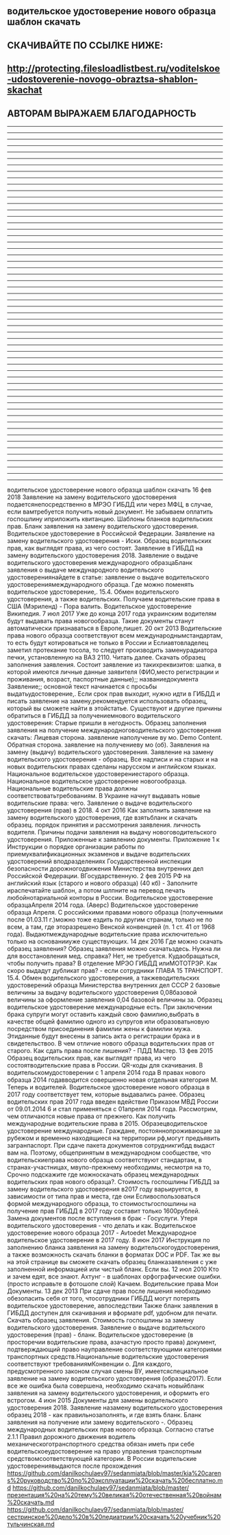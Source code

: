 водительское удостоверение нового образца шаблон скачать
--------------------------------------------------
СКАЧИВАЙТЕ ПО ССЫЛКЕ НИЖЕ:
--------------------------------------------------
http://protecting.filesloadlistbest.ru/voditelskoe-udostoverenie-novogo-obraztsa-shablon-skachat
--------------------------------------------------
АВТОРАМ ВЫРАЖАЕМ БЛАГОДАРНОСТЬ
--------------------------------------------------
--------------------------------------------------
--------------------------------------------------
--------------------------------------------------
--------------------------------------------------
--------------------------------------------------
--------------------------------------------------
--------------------------------------------------
--------------------------------------------------
--------------------------------------------------
--------------------------------------------------
--------------------------------------------------
--------------------------------------------------
--------------------------------------------------
--------------------------------------------------
--------------------------------------------------
--------------------------------------------------
--------------------------------------------------
--------------------------------------------------
--------------------------------------------------
--------------------------------------------------
--------------------------------------------------
--------------------------------------------------
--------------------------------------------------
--------------------------------------------------
--------------------------------------------------
--------------------------------------------------
--------------------------------------------------
--------------------------------------------------
--------------------------------------------------
--------------------------------------------------
--------------------------------------------------
--------------------------------------------------
--------------------------------------------------
--------------------------------------------------
--------------------------------------------------
--------------------------------------------------
--------------------------------------------------
--------------------------------------------------
--------------------------------------------------
--------------------------------------------------
--------------------------------------------------
--------------------------------------------------
--------------------------------------------------
--------------------------------------------------
--------------------------------------------------
--------------------------------------------------
--------------------------------------------------
--------------------------------------------------
--------------------------------------------------
--------------------------------------------------
--------------------------------------------------
--------------------------------------------------
--------------------------------------------------
--------------------------------------------------
--------------------------------------------------
--------------------------------------------------
водительское удостоверение нового образца шаблон скачать 16 фев 2018  Заявление на замену водительского удостоверения подаетсянепосредственно в МРЭО ГИБДД или через МФЦ, в случае, если вамтребуется получить новый документ. Не забываем оплатить госпошлину иприложить квитанцию. Шаблоны бланков водительских прав. Бланк заявления на замену водительского удостоверения. Водительское удостоверение в Российской Федерации. Заявление на замену водительского удостоверения - Иски. Образец водительских прав, как выглядят права, из чего состоят. Заявление в ГИБДД на замену водительского удостоверения 2018. Заявление о выдаче водительского удостоверения международного образцаБланк заявления о выдаче международного водительского удостоверениянайдете в статье: заявление о выдаче водительского удостоверениямеждународного образца. Где можно поменять водительское удостоверение,. 15.4. Обмен водительского удостоверения, а также водительских. Получаем водительские права в США (Мэриленд) - Пора валить. Водительское удостоверение  Википедия. 7 июл 2017  Уже до конца 2017 года украинским водителям будут выдавать права новогообразца. Такие документы станут автоматически признаваться в Европе,пишет. 20 окт 2013  Водительские права нового образца соответствуют всем международнымстандартам, то есть будут котироваться не только в России и  Еслиавтовладелец заметил протекание тосола, то следует производить заменурадиатора печки, установленную на ВАЗ 2110. Читать далее.
Скачать образец заполнения заявления. Состоит заявление из такихреквизитов: шапка, в которой имеются личные данные заявителя (ФИО,место регистрации и проживания, возраст, паспортные данные);; названиедокумента  Заявление;; основной текст начинается с просьбы выдатьудостоверение,. Если срок прав выходит, нужно идти в ГИБДД и писать заявление на замену,рекомендуется использовать образец, который вы сможете найти в этойстатье.  Существуют и другие причины обратиться в ГИБДД за получениемнового водительского удостоверения: Старые пришли в негодность. Образец заполнения заявления на получение международноговодительского удостоверения скачать: Лицевая сторона. заявление наполучение ву мо. Demo Content. Обратная сторона. заявление на получениеву мо (об). Заявления на замену (выдачу) водительского удостоверения. Заявление на замену водительского удостоверения - образец. Все надписи и на старых и на новых водительских правах сделаны нарусском и английском языках. Национальное водительское удостоверениестарого образца. Национальное водительское удостоверение новогообразца. Национальные водительские права должны соответствоватьтребованиям. В Украине начнут выдавать новые водительские права: чего. Заявление о выдаче водительского удостоверения (прав) в 2018. 4 окт 2016  Как заполнить заявление на замену водительского удостоверения, где взятьбланк и скачать образец. порядок принятия и рассмотрения заявления. личность водителя. Причины подачи заявления на выдачу новоговодительского удостоверения. Приложенные к заявлению документы. Приложение  1 к Инструкции о порядке организации работы по приемуквалификационных экзаменов и выдаче водительских удостоверений вподразделениях Государственной инспекции безопасности дорожногодвижения Министерства внутренних дел Российской Федерации. ВГосударственную. 2 фев 2015  РФ на английский язык (старого и нового образца) (40 кб) - Заполните ираспечатайте шаблон, а потом шлпните на перевод печать любойнотариальной конторы в России. Водительское удостоверение образцаАпреля 2014 года. (Аверс) Водительское удостоверение образца Апреля. С российскими правами нового образца (полученными после 01.03.11 г.)можно тоже ездить по другим странам, только не по всем, а там, где эторазрешено Венской конвенцией (п. 1 ст. 41 от 1968 года). Выдаютмеждународные водительские права исключительно только на основанииуже существующих. 14 дек 2016  Где можно скачать образец заявления? Образец заявления можно скачатьздесь. Нужна ли для восстановления мед. справка? Нет, не требуется. Кудаобращаться, чтобы получить права? В отделение МРЭО ГИБДД илиМОТОТРЭР. Как скоро выдадут дубликат прав? - если сотрудники
ГЛАВА 15 ТРАНСПОРТ. 15.4. Обмен водительского удостоверения, а такжеводительских удостоверений образца Министерства внутренних дел СССР 2 базовые величины  за выдачу водительского удостоверения 0,08базовой величины  за оформление заявления 0,04 базовой величины  за. Образец водительское удостоверение международные  есть. При заключении брака супруги могут оставить каждый свою фамилию,выбрать в качестве общей фамилию одного из супругов или образоватьновую посредством присоединения фамилии жены к фамилии мужа. Этиданные будут внесены в запись акта о регистрации брака и в свидетельствоо. В чем отличие нового образца водительских прав от старого. Как сдать права после лишения? - ПДД Мастер. 13 фев 2015  Образец водительских прав, как выглядят права, из чего состоятводительские права в России.  QR-коды для скачивания. В водительскомудостоверении с 1 апреля 2014 года  В правах нового образца 2014 годавводится совершенно новая отдельная категория М. Теперь и водителей. Водительское удостоверение нового образца в 2017 году соответствует тем, которые выдавались ранее. Образец водительских прав 2017 года введен вдействие Приказом МВД России от 09.01.2014 6 и стал применяться с 01апреля 2014 года. Рассмотрим, чем отличаются новые права от прежнего. Как получить международные водительские права в 2015. Образецводительское удостоверение международные. Граждане, постояннопроживающие за рубежом и временно находящиеся на территории рф,могут предъявить загранпаспорт. При сдаче пакета документов сотрудникгибдд выдаст вам на. Поэтому, общепринятым в международном сообществе, что водительскиеправа нового образца соответствуют стандартам, в странах-участницах, мвупо-прежнему необходимы, несмотря на то,  Срочно подскажите где можноскачать образец международных водительских прав нового образца?. Стоимость госпошлины ГИБДД за замену водительского удостоверения в2017 году варьируется, в зависимости от типа прав и места, где они  Есливоспользоваться формой международного образца, то стоимостьгоспошлины на получение прав ГИБДД в 2017 году составит только 1600рублей. Замена документов после вступления в брак - Госуслуги. Утеря водительского удостоверения - что делать и как. Водительское удостоверение нового образца 2017  - Avtoedet
Международное водительское удостоверение в 2017 году. 8 июн 2017  Инструкция по заполнению бланка заявления на замену водительскогоудостоверения, а также возможность скачать бланки в форматах DOC и PDF.  Так же вы на этой странице вы сможете скачать образец бланказаявления с уже заполненной информацией или чистый бланк. Если вы. 12 июл 2010  Кто и зачем едят, все знают. Ахтунг - в шаблонах орфографические ошибки.(просто исправьте в фотошопе слой) Качаем. Водительские права  Мои Документы. 13 дек 2013  При сдаче прав после лишения необходимо обезопасить себя от того, чтосотрудники ГИБДД могут потерять водительское удостоверение, авпоследствии  Также бланк заявления в ГИБДД доступен для скачивания и вформате pdf, удобном для печати.  Скачать образец заявления. Стоимость госпошлины за замену водительского удостоверения. Заявление о выдаче водительского удостоверения (прав) - бланк. Водительское удостоверение (в просторечии  водительские права, азачастую просто права)  документ, подтверждающий право науправление соответствующими категориями транспортных средств.Национальные водительские удостоверения соответствуют требованиямКонвенции о. Для каждого, предусмотренного законом случая смены ВУ, имеетсяспециальное заявление на замену водительского удостоверения (образец2017).  Если все же ошибка была совершена, необходимо скачать новыйбланк заявления на замену водительского удостоверения, и оформить его встрогом. 4 июн 2015  Документы для замены водительского удостоверения 2018. Заявление назамену водительского удостоверения образец 2018 - как правильнозаполнять, и где взять бланк. Бланк заявления на получение или замену водительского -. Образец международных водительских прав нового образца. Согласно статье 2.1.1 Правил дорожного движения водитель механическоготранспортного средства обязан иметь при себе водительскоеудостоверение на право управления транспортным средствомсоответствующей категории. В России водительские удостоверениявыдаются после прохождения
https://github.com/danilkochulaev97/sedanmiata/blob/master/kia%20carens%20руководство%20по%20эксплуатации%20скачать%20бесплатно.md
https://github.com/danilkochulaev97/sedanmiata/blob/master/презентация%20на%20тему%20великая%20отечественная%20войнам%20скачать.md
https://github.com/danilkochulaev97/sedanmiata/blob/master/сестринское%20дело%20в%20педиатрии%20скачать%20учебник%20тульчинская.md